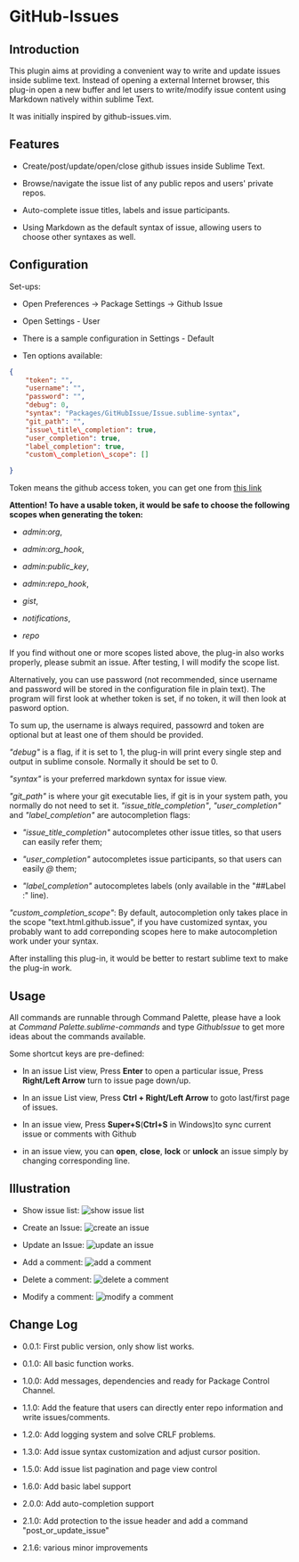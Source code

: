 # GitHub-Issues

## Introduction

This plugin aims at providing a convenient way to write and update issues inside sublime text. Instead of opening a external Internet browser, this plug-in open a new buffer and let users to write/modify issue content using Markdown natively within sublime Text.

It was initially inspired by github-issues.vim.

## Features

- Create/post/update/open/close github issues inside Sublime Text.

- Browse/navigate the issue list of any public repos and users' private repos.

- Auto-complete issue titles, labels and issue participants.

- Using Markdown as the default syntax of issue, allowing users to choose other syntaxes as well.


## Configuration

Set-ups:

- Open Preferences -> Package Settings -> Github Issue

- Open Settings - User

- There is a sample configuration in Settings - Default

- Ten options available:

```json
{
    "token": "",
    "username": "",
    "password": "",
    "debug": 0,
    "syntax": "Packages/GitHubIssue/Issue.sublime-syntax",
    "git_path": "",
    "issue\_title\_completion": true,
    "user_completion": true,
    "label_completion": true,
    "custom\_completion\_scope": []

}
```

Token means the github access token, you can get one from [this link](https://github.com/settings/tokens)

**Attention! To have a usable token, it would be safe to choose the following scopes when generating the token:**

- _admin:org_,

- _admin:org\_hook_,

- _admin:public\_key_,

- _admin:repo\_hook_,

- _gist_,

- _notifications_,

- _repo_

If you find without one or more scopes listed above, the plug-in also works properly, please submit an issue. After testing, I will modify the scope list.

Alternatively, you can use password (not recommended, since username and password will be stored in the configuration file in plain text). The program will first look at whether token is set, if no token, it will then look at pasword option.

To sum up, the username is always required, passowrd and token are optional but at least one of them should be provided.

*"debug"* is a flag, if it is set to 1, the plug-in will print every single step and output in sublime console. Normally it should be set to 0.

*"syntax"* is your preferred markdown syntax for issue view.

_"git\_path"_ is where your git executable lies, if git is in your system path, you normally do not need to set it.
_"issue\_title\_completion"_, _"user\_completion"_ and _"label\_completion"_ are autocompletion flags:

- _"issue\_title\_completion"_ autocompletes other issue titles, so that users can easily refer them;

- _"user\_completion"_ autocompletes issue participants, so that users can easily _@_ them;

- _"label\_completion"_ autocompletes labels (only available in the "##Label     :" line).

_"custom\_completion\_scope"_: By default, autocompletion only takes place in the scope "text.html.github.issue", if you have customized syntax, you probably want to add correponding scopes here to make autocompletion work under your syntax.

After installing this plug-in, it would be better to restart sublime text to make the plug-in work.

## Usage

All commands are runnable through Command Palette, please have a look at *Command Palette.sublime-commands* and type _GithubIssue_ to get more ideas about the commands available.

Some shortcut keys are pre-defined:

- In an issue List view, Press **Enter** to open a particular issue, Press **Right/Left Arrow** turn to issue page down/up.

- In an issue List view, Press **Ctrl + Right/Left Arrow** to goto last/first page of issues.

- In an issue view, Press **Super+S**(**Ctrl+S** in Windows)to sync current issue or comments with Github

- in an issue view, you can **open**, **close**, __lock__ or __unlock__ an issue simply by changing corresponding line.


## Illustration

- Show issue list:
![show issue list](https://www.scislab.com/static/media/uploads/blog/open_list.gif)

- Create an Issue:
![create an issue](https://www.scislab.com/static/media/uploads/blog/create_issue.gif)


- Update an Issue:
![update an issue](https://www.scislab.com/static/media/uploads/blog/update_issue.gif)


- Add a comment:
![add a comment](https://www.scislab.com/static/media/uploads/blog/add_comment.gif)

- Delete a comment:
![delete a comment](https://www.scislab.com/static/media/uploads/blog/delete_comment.gif)
- Modify a comment:
![modify a comment](https://www.scislab.com/static/media/uploads/blog/modi_comment.gif)

## Change Log

- 0.0.1: First public version, only show list works.

- 0.1.0: All basic function works.

- 1.0.0: Add messages, dependencies and ready for Package Control Channel.

- 1.1.0: Add the feature that users can directly enter repo information and write issues/comments.

- 1.2.0: Add logging system and solve CRLF problems.

- 1.3.0: Add issue syntax customization and adjust cursor position.

- 1.5.0: Add issue list pagination and page view control

- 1.6.0: Add basic label support

- 2.0.0: Add auto-completion support

- 2.1.0: Add protection to the issue header and add a command "post_or_update_issue"

- 2.1.6: various minor improvements


